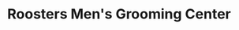 ---
title: "Roosters Men's Grooming Center"
url: /round-rock/roosters-mens-grooming-center/
shop: Friseur
---